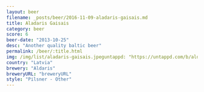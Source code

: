 ```yaml
---
layout: beer
filename: _posts/beer/2016-11-09-aladaris-gaisais.md
title: Aladaris Gaisais
category: beer
score: 6
beer-date: "2013-10-25"
desc: "Another quality baltic beer"
permalink: /beer/:title.html
img: /img/list/aladaris-gaisais.jpeguntappd: "https://untappd.com/b/aldaris-gaisais/188698"
country: "Latvia"
brewery: "Aldaris"
breweryURL: "breweryURL"
style: "Pilsner - Other"
---
```

